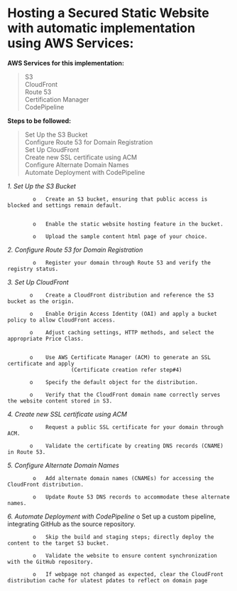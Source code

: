 

# Hosting a Secured Static Website with automatic implementation using AWS Services:

**AWS Services for this implementation:**                    
> S3                                                                                                                                                                
> CloudFront                                           
> Route 53                                                     
> Certification Manager                                                      
> CodePipeline                             


**Steps to be followed:**
> Set Up the S3 Bucket                       
> Configure Route 53 for Domain Registration                                  
> Set Up CloudFront                                          
> Create new SSL certificate using ACM                                               
> Configure Alternate Domain Names                                            
> Automate Deployment with CodePipeline




*1. Set Up the S3 Bucket*



            o	Create an S3 bucket, ensuring that public access is blocked and settings remain default.
                                  
 
            o	Enable the static website hosting feature in the bucket.
 
            o	Upload the sample content html page of your choice.
                                    
*2. Configure Route 53 for Domain Registration*

            o	Register your domain through Route 53 and verify the registry status.

 
*3. Set Up CloudFront*

           o	Create a CloudFront distribution and reference the S3 bucket as the origin.
 
           o	Enable Origin Access Identity (OAI) and apply a bucket policy to allow CloudFront access.

           o	Adjust caching settings, HTTP methods, and select the appropriate Price Class.
 
 
           o	Use AWS Certificate Manager (ACM) to generate an SSL certificate and apply
                        (Certificate creation refer step#4)
 
           o	Specify the default object for the distribution.
 
           o	Verify that the CloudFront domain name correctly serves the website content stored in S3.
 
*4. Create new SSL certificate using ACM*

           o	Request a public SSL certificate for your domain through ACM.
 
           o	Validate the certificate by creating DNS records (CNAME) in Route 53.


*5. Configure Alternate Domain Names*

            o	Add alternate domain names (CNAMEs) for accessing the CloudFront distribution.
  
            o	Update Route 53 DNS records to accommodate these alternate names.

*6. Automate Deployment with CodePipeline*
            o	Set up a custom pipeline, integrating GitHub as the source repository.
 
            o	Skip the build and staging steps; directly deploy the content to the target S3 bucket.
 
            o	Validate the website to ensure content synchronization with the GitHub repository.
 
            o	If webpage not changed as expected, clear the CloudFront distribution cache for ulatest pdates to reflect on domain page
 


